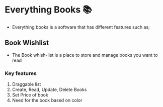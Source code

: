 # Everything Books 📚

- Everything books is a software that has different features such as;

## Book Wishlist

- The Book whish-list is a place to store and manage books you want to read

### Key features

1. Draggable list
2. Create, Read, Update, Delete Books
3. Set Price of book
4. Need for the book based on color

